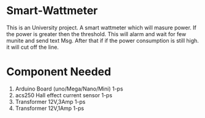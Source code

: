 # Smart-Wattmeter
This is an University project. A smart wattmeter which will masure power. If the power is greater then the threshold. This will alarm and wait for few munite and send text Msg. After that if if the power consumption is still high. it will cut off the line.
# Component Needed
1. Arduino Board (uno/Mega/Nano/Mini)   1-ps
2. acs250 Hall effect current sensor    1-ps
3. Transformer 12V,3Amp                 1-ps
4. Transformer 12V,1Amp                 1-ps

